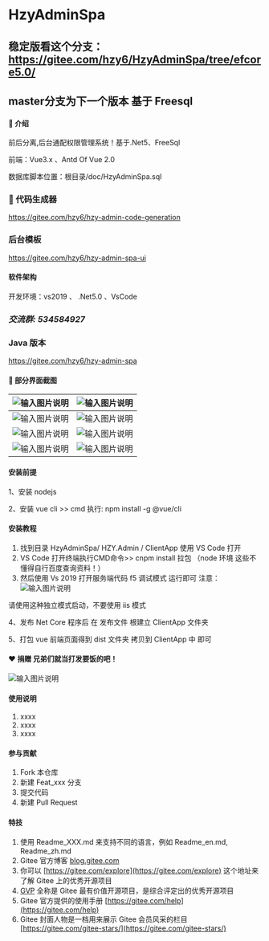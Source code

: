 # HzyAdminSpa


## 稳定版看这个分支：https://gitee.com/hzy6/HzyAdminSpa/tree/efcore5.0/

## master分支为下一个版本 基于 Freesql



#### :yellow_heart: 介绍 
前后分离,后台通配权限管理系统！基于.Net5、FreeSql

前端：Vue3.x 、Antd Of Vue 2.0

数据库脚本位置：根目录/doc/HzyAdminSpa.sql

### :blue_heart: 代码生成器 
https://gitee.com/hzy6/hzy-admin-code-generation

### 后台模板
https://gitee.com/hzy6/hzy-admin-spa-ui


#### 软件架构
开发环境：vs2019 、 .Net5.0 、VsCode

###  **_交流群: 534584927_** 


### Java 版本
https://gitee.com/hzy6/hzy-admin-spa


#### :cherries:  部分界面截图
| ![输入图片说明](https://images.gitee.com/uploads/images/2021/0119/165956_13c32f7f_1242080.png "屏幕截图.png") | ![输入图片说明](https://images.gitee.com/uploads/images/2021/0119/170014_a71beb6c_1242080.png "屏幕截图.png") |
|-----------------------------------------------------------------------------------------------------|-----------------------------------------------------------------------------------------------------|
| ![输入图片说明](https://images.gitee.com/uploads/images/2021/0119/170028_73a15756_1242080.png "屏幕截图.png") | ![输入图片说明](https://images.gitee.com/uploads/images/2021/0119/170112_08a760fc_1242080.png "屏幕截图.png") |
| ![输入图片说明](https://images.gitee.com/uploads/images/2021/0119/170146_cabb0425_1242080.png "屏幕截图.png") | ![输入图片说明](https://images.gitee.com/uploads/images/2021/0119/170200_e0337a5c_1242080.png "屏幕截图.png") |
| ![输入图片说明](https://images.gitee.com/uploads/images/2021/0119/170217_4ac494ee_1242080.png "屏幕截图.png") | ![输入图片说明](https://images.gitee.com/uploads/images/2021/0119/170836_76c6a157_1242080.png "屏幕截图.png") |





#### 安装前提

1、安装 nodejs

2、安装 vue cli >> cmd 执行: npm install -g @vue/cli

#### 安装教程

1. 找到目录 HzyAdminSpa/ HZY.Admin / ClientApp 使用 VS Code 打开
2. VS Code 打开终端执行CMD命令>> cnpm install 拉包 （node 环境 这些不懂得自行百度查询资料！）
3. 然后使用 Vs 2019 打开服务端代码 f5 调试模式 运行即可
注意：![输入图片说明](https://images.gitee.com/uploads/images/2019/1224/131124_8c2c3463_1242080.png "屏幕截图.png")

请使用这种独立模式启动，不要使用 iis 模式


4、发布 Net Core 程序后 在 发布文件 根建立 ClientApp 文件夹

5、打包 vue 前端页面得到 dist 文件夹 拷贝到 ClientApp 中 即可


####  :heart: 捐赠 兄弟们就当打发要饭的吧！
![输入图片说明](https://images.gitee.com/uploads/images/2020/1216/105734_96c2122c_1242080.png "未标题-1.png")


#### 使用说明

1.  xxxx
2.  xxxx
3.  xxxx

#### 参与贡献

1.  Fork 本仓库
2.  新建 Feat_xxx 分支
3.  提交代码
4.  新建 Pull Request


#### 特技

1.  使用 Readme\_XXX.md 来支持不同的语言，例如 Readme\_en.md, Readme\_zh.md
2.  Gitee 官方博客 [blog.gitee.com](https://blog.gitee.com)
3.  你可以 [https://gitee.com/explore](https://gitee.com/explore) 这个地址来了解 Gitee 上的优秀开源项目
4.  [GVP](https://gitee.com/gvp) 全称是 Gitee 最有价值开源项目，是综合评定出的优秀开源项目
5.  Gitee 官方提供的使用手册 [https://gitee.com/help](https://gitee.com/help)
6.  Gitee 封面人物是一档用来展示 Gitee 会员风采的栏目 [https://gitee.com/gitee-stars/](https://gitee.com/gitee-stars/)
